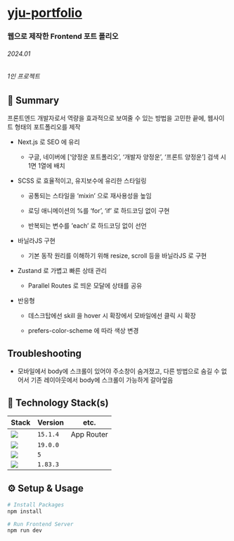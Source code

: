 # [yju-portfolio](https://yju-portfolio.com)

### 웹으로 제작한 Frontend 포트 폴리오

###### 2024.01

###### 1인 프로젝트

## 📌 Summary

프론트엔드 개발자로서 역량을 효과적으로 보여줄 수 있는 방법을 고민한 끝에, 웹사이트 형태의 포트폴리오를 제작

- Next.js 로 SEO 에 유리

  - 구글, 네이버에 [‘양정운 포트폴리오’, ‘개발자 양정운’, ‘프론트 양정운’] 검색 시 1면 1열에 배치

- SCSS 로 효율적이고, 유지보수에 유리한 스타일링

  - 공통되는 스타일을 ‘mixin’ 으로 재사용성을 높임

  - 로딩 애니메이션의 %를 ‘for’, ‘if’ 로 하드코딩 없이 구현

  - 반복되는 변수를 ’each’ 로 하드코딩 없이 선언

- 바닐라JS 구현

  - 기본 동작 원리를 이해하기 위해 resize, scroll 등을 바닐라JS 로 구현

- Zustand 로 가볍고 빠른 상태 관리

  - Parallel Routes 로 띄운 모달에 상태를 공유

- 반응형

  - 데스크탑에선 skill 을 hover 시 확장에서 모바일에선 클릭 시 확장

  - prefers-color-scheme 에 따라 색상 변경

## Troubleshooting

- 모바일에서 body에 스크롤이 있어야 주소창이 숨겨졌고, 다른 방법으로 숨길 수 없어서 기존 레이아웃에서 body에 스크롤이 가능하게 갈아엎음

## 🔨 Technology Stack(s)

| Stack                                                                                                 | Version  | etc.       |
| ----------------------------------------------------------------------------------------------------- | -------- | ---------- |
| <img src="https://img.shields.io/badge/Next.js-000000?style=flat&logo=Next.js&logoColor=white">       | `15.1.4` | App Router |
| <img src="https://img.shields.io/badge/React-61DAFB?style=flat&logo=React&logoColor=black">           | `19.0.0` |
| <img src="https://img.shields.io/badge/TypeScript-3178C6?style=flat&logo=TypeScript&logoColor=white"> | `5`      |
| <img src="https://img.shields.io/badge/Sass-CC6699?style=flat&logo=Sass&logoColor=white">             | `1.83.3` |

## ⚙️ Setup & Usage

```bash
# Install Packages
npm install

# Run Frontend Server
npm run dev
```
